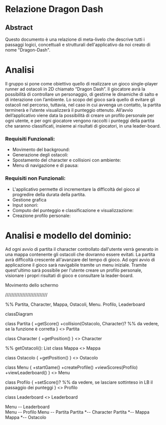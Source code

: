 # Relazione Dragon Dash

## Abstract
Questo documento è una relazione di meta-livelo che descrive tutti i passaggi logici, concettuali e strutturali dell'applicativo da noi creato di nome "Dragon-Dash". 


# Analisi
Il gruppo si pone come obiettivo quello di realizzare un gioco single-player runner ad ostacoli in 2D chiamato “Dragon Dash”.
Il giocatore avrà la possibilità di controllare un personaggio, di gestirne le dinamiche di salto e di interazione con l’ambiente. 
Lo scopo del gioco sarà quello di evitare gli ostacoli nel percorso, tuttavia, nel caso in cui avvenga un contatto, la partita terminerà e l’utente visualizzerà il punteggio ottenuto.
All’avvio dell’applicativo viene data la possibilità di creare un profilo personale per ogni utente, e per ogni giocatore vengono raccolti i punteggi della partita che saranno classificati, insieme ai risultati di giocatori, in una leader-board.

### Requisiti Funzionali:
- Movimento del background:
- Generazione degli ostacoli: 
- Spostamento del character e collisioni con ambiente:
- Menu di navigazione e di pausa:

### Requisiti non Funzionali:
- L'applicativo permette di incrementare la difficoltà del gioco al progredire della durata della partita. 
- Gestione grafica
- Input sonori:
- Computo del punteggio e classificazione e visualizzazione:
- Creazione profilo personale:

# Analisi e modello del dominio:

Ad ogni avvio di partita il character controllato dall'utente verrà generato in una mappa contenente gli ostacoli che dovranno essere evitati. La partita avrà difficoltà crescente all'avanzare del tempo di gioco. Ad ogni avvio di applicazione il gioco sarà navigabile tramite un menu iniziale. Tramite quest'ultimo sarà possibile per l'utente creare un profilo personale, visionare i propri risultati di gioco e consultare la leader-board.

Movimento dello schermo


///////////////////////////



%% Partita, Character, Mappa, Ostacoli, Menu. Profilo, Leaderboard 

classDiagram

class Partita {
    +getScore()
    +collision(Ostacolo, Character)?
    %% da vedere, se la funzione è corretta
}
<<interface>> Partita

class Character {
    +getPosition()
}
<<interface>> Character

%% getOstacoli(): List <Ostacoli>
class Mappa 
<<interface>> Mappa

class Ostacolo {
    +getPosition()
}
<<interface>> Ostacolo

class Menu {
    +startGame()
    +createProfile()
    +viewScores(Profilo)
    +viewLeaderboard()
}
<<interface>> Menu

class Profilo {
    +setScore()?
    %% da vedere, se lasciare sottinteso in LB il passaggio dei punteggi
}
<<interface>> Profilo

class Leaderboard
<<interface>> Leaderboard

Menu -- Leaderboard  
Menu -- Profilo 
Menu -- Partita
Partita *-- Character 
Partita *-- Mappa 
Mappa *-- Ostacolo

